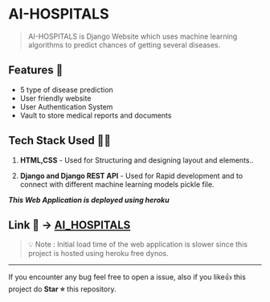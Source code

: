 # AI-HOSPITALS

> AI-HOSPITALS is Django Website which uses machine learning algorithms to predict chances of getting several diseases.

## Features 🚀

- 5 type of disease prediction
- User friendly website
- User Authentication System
- Vault to store medical reports and documents

## Tech Stack Used 👨‍💻

1. **HTML,CSS** - Used for Structuring and designing layout and elements..

2. **Django and Django REST API** - Used for Rapid development and to connect with different machine learning models pickle file.

_**This Web Application is deployed using heroku**_

## Link 🔗 -> [AI_HOSPITALS](http://aihospitals.herokuapp.com)

> 💡 Note : Initial load time of the web application is slower since this project is hosted using heroku free dynos.

<hr>

If you encounter any bug feel free to open a issue, also if you like👍 this project do **Star ⭐** this repository.
